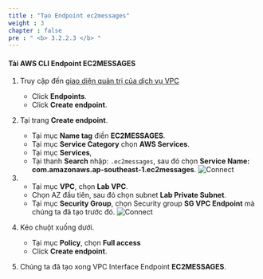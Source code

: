 ```yaml
---
title : "Tạo Endpoint ec2messages"
weight : 3
chapter : false
pre : " <b> 3.2.2.3 </b> "
---
```



#### Tải AWS CLI Endpoint EC2MESSAGES

1. Truy cập đến [giao diện quản trị của dịch vụ VPC](https://console.aws.amazon.com/vpc/home)
    - Click **Endpoints**.
    - Click **Create endpoint**.
  
2. Tại trang **Create endpoint**.
    - Tại mục **Name tag** điền **EC2MESSAGES**.
    - Tại mục **Service Category** chọn **AWS Services**.
    - Tại mục **Services**,
    - Tại thanh **Search** nhập: ```.ec2messages```, sau đó chọn **Service Name: com.amazonaws.ap-southeast-1.ec2messages**.
![Connect](/images/2/52.png)

3.  - Tại mục **VPC**, chọn **Lab VPC**.
    - Chọn AZ đầu tiên, sau đó chọn subnet **Lab Private Subnet**.
    - Tại mục **Security Group**, chọn Security group **SG VPC Endpoint** mà chúng ta đã tạo trước đó.
![Connect](/images/2/53.png)

4. Kéo chuột xuống dưới.
    - Tại mục **Policy**, chọn **Full access**
    - Click **Create endpoint**.

6. Chúng ta đã tạo xong VPC Interface Endpoint  **EC2MESSAGES**.

